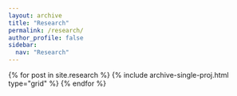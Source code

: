 ```yaml
---
layout: archive
title: "Research"
permalink: /research/
author_profile: false
sidebar:
  nav: "Research"
---
```


<div class="grid">
  <div class="wrapper">
    {% for post in site.research %}
      {% include archive-single-proj.html type="grid" %}
    {% endfor %}
  </div>
</div>
